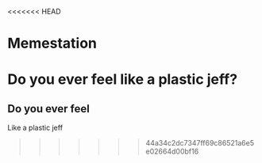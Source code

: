 <<<<<<< HEAD
# Memestation
Do you ever feel like a plastic jeff?
=======
## Do you ever feel

Like a plastic jeff
>>>>>>> 44a34c2dc7347ff69c86521a6e5e02664d00bf16
